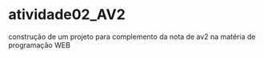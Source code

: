 # atividade02_AV2
construção de um projeto para complemento da nota de av2 na matéria de programação WEB
